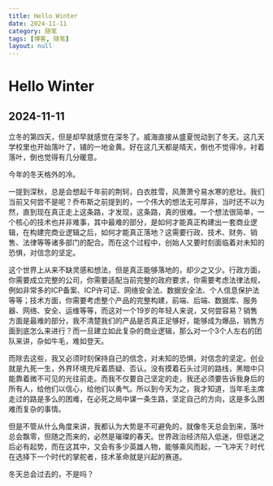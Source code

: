 ```yaml
---
title: Hello Winter
date: 2024-11-11
category: 随笔
tags: [博客, 随笔]  
layout: null
---
```

# Hello Winter

## 2024-11-11

立冬的第四天，但是却早就感觉在深冬了。威海直接从盛夏悦动到了冬天。这几天学校里也开始落叶了，铺的一地金黄。好在这几天都是晴天，倒也不觉得冷，衬着落叶，倒也觉得有几分暖意。

今年的冬天格外的冷。

一提到深秋，总是会想起千年前的荆轲，白衣胜雪，风萧萧兮易水寒的悲壮。我们当前又何尝不是呢？乔布斯之前提到的，一个伟大的想法无可厚非，当时还不以为然，直到现在真正走上这条路，才发现，这条路，真的很难。一个想法很简单，一个核心的技术也并非难事，其中最难的部分，是如何才能真正构建出一套商业逻辑，在构建完商业逻辑之后，如何才能真正落地？这需要行政、技术、财务、销售、法律等等诸多部门的配合。而在这个过程中，创始人又要时刻面临着对未知的恐惧，对信念的坚定。

这个世界上从来不缺灵感和想法，但是真正能够落地的，却少之又少。行政方面，你需要成立完整的公司，你需要适配当前完整的政府要求，你需要考虑法律法规，例如非常多的ICP备案、ICP许可证、网络安全法、数据安全法、个人信息保护法等等；技术方面，你需要考虑整个产品的完整构建，前端、后端、数据库、服务器、网络、安全、运维等等，而这对一个19岁的年轻人来说，又何尝容易？销售方面是最难的部分，我不清楚我们的产品是否真正足够好，能够成为爆品，销售方面到底怎么来进行？而一旦建立如此复杂的商业逻辑，那么对一个3个人左右的团队来讲，杂如牛毛，难如登天。

而除去这些，我又必须时刻保持自己的信念，对未知的恐惧，对信念的坚定。创业就是九死一生，外界环境充斥着质疑、否认。没有摸着石头过河的路线，黑暗中只能靠着微不可见的光往前走。而我不仅要自己坚定的走，我还必须要告诉我身后的所有人，给他们以信心，给他们以勇气。所以到今天为之，我才知道，当年毛主席走过的路是多么的困难，在必死之局中谋一条生路，坚定自己的方向，这是多么困难而复杂的事情。

但是不管从什么角度来讲，我都认为大势是不可避免的，就像冬天总会到来，落叶总会飘零，但随之而来的，必然是璀璨的春天。世界政治经济陷入低迷，但低迷之后必有起势，而在这其中，又会有多少英雄人物，能够乘风而起，一飞冲天？时代在选择下一个时代的掌舵者，技术革命就是兴起的赛道。

冬天总会过去的，不是吗？
